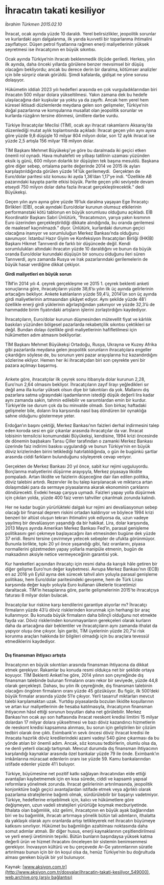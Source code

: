 # İhracatın takati kesiliyor

*İbrahim Türkmen 2015.02.10*

<div class="pNewsDetailMainContent" itemprop="articleBody">
 <p>
  İhracat, ocak ayında yüzde 10 daraldı. Yerel belirsizlikler, jeopolitik sorunlar ve kurlardaki aşırı dalgalanma, ilk yarıda kuvvetli bir toparlanma ihtimalini zayıflatıyor. Düşen petrol fiyatlarına rağmen enerji maliyetlerinin yüksek seyretmesi ise ihracatçının en büyük sıkıntısı.
 </p>
 <p>
  Ocak ayında Türkiye’nin ihracatı beklenmedik ölçüde geriledi. Herkes, yılın ilk ayında, daha önceki yıllarda görülene benzer mevsimsel bir düşüş olacağını bekliyordu; ancak bu derece derin bir daralma, kötümser analizler için bile sürpriz olarak görüldü. Şimdi kafalarda, gidişat ne yöne sorusu dolaşıyor.
 </p>
 <p>
  Hükümetin iddialı 2023 yılı hedefleri arasında en çok vurguladıklarından biri ihracatın 500 milyar dolara yükseltilmesi. Yakın zamana dek bu hedefe ulaşılacağına dair kuşkular ya yoktu ya da zayıftı. Ancak hem yerel hem küresel iktisadi düzlemlerde meydana gelen son gelişmeler, Türkiye’nin doğal pazarlarına ve komşularına musallat olan jeopolitik sorunlar ve kurlarda rüzgârın tersine dönmesi, ümitlere darbe vurdu.
 </p>
 <p>
  Türkiye İhracatçılar Meclisi (TİM), ocak ayı ihracat rakamlarını Aksaray’da düzenlediği mutat aylık toplantısında açıkladı: İhracat geçen yılın aynı ayına göre yüzde 9,8 düşüşle 10 milyar 804 milyon dolar, son 12 aylık ihracat ise yüzde 2,5 artışla 156 milyar 118 milyon dolar.
 </p>
 <p>
  TİM Başkanı Mehmet Büyükekşi’ye göre bu daralmada iki geçici etken önemli rol oynadı. Hava muhalefeti ve yılbaşı tatilinin uzaması yüzünden eksik iş günü, 600 milyon dolarlık bir düşüşten tek başına mesuldü. Başkana göre diğer sebep, ortalama parite değerinde 2014 ve 2015 ilk ayları karşılaştırıldığında görülen yüzde 14’lük gerilemeydi.  Gerçekten de Euro/dolar paritesi söz konusu iki ayda 1,36’dan 1,17’ye indi. “Özellikle AB pazarındaki kayıpta parite etkisi büyük. Parite geçen yılki seviyede devam etseydi 750 milyon dolar daha fazla ihracat gerçekleştirecektik.” dedi Büyükekşi.
 </p>
 <p>
  Geçen yılın aynı ayına göre yüzde 19’luk daralma yaşayan Ege İhracatçı Birlikleri (EİB), ocak ayındaki Euro/dolar kurunun olumsuz etkilerinin performanstaki kötü tablonun en büyük sorumlusu olduğunu açıkladı. EİB Koordinatör Başkanı Sabri Ünlütürk, “İhracatımızın, yarıya yakın kısmının Euro üzerinden gerçekleştirildiği dikkate alındığında, bu oranda gerilemesi de maalesef kaçınılmazdı.” diyor. Ünlütürk, kurlardaki durumun geçici olacağına inanıyor ve sorumluluğun Merkez Bankası’nda olduğunu savunuyor. İstanbul Hazır Giyim ve Konfeksiyon İhracatçıları Birliği (İHKİB) Başkanı Hikmet Tanrıverdi de farklı bir düşüncede değil. Kendi sorumlulukları altındaki ihracatın yüzde 10 daraldığını ve bunun da büyük oranda Euro/dolar kurundaki düşüşün bir sonucu olduğunu ileri süren Tanrıverdi, aynı zamanda Rusya ve Irak pazarlarındaki gerilemelerin de büyük hasar verdiğine dikkat çekiyor.
 </p>
 <p>
  <strong>
   Girdi maliyetleri en büyük sorun
  </strong>
 </p>
 <p>
  TİM’in 2014 yılı 4. çeyrek gerçekleşme ve 2015 1. çeyrek beklenti anketi sonuçlarına göre, ihracatçıların yüzde 38,6’sı yılın ilk üç ayında gelirlerinin artacağını bekliyor. Ankete katılanların yüzde 59,4’ü, 2014’ün son üç ayında girdi maliyetlerinin artmasından şikâyet ediyor. Aynı şekilde yüzde 48’i özellikle enerji girdi yüklerinin ağırlaştığından yakınıyor ve yüzde 32,3’ü de hammadde birim fiyatındaki artışların işlerini zorlaştırdığını kaydediyor.
 </p>
 <p>
  İhracatçıların, Euro/dolar kurunun düşmesinden mütevellit fiyat ve kârlılık baskıları yüzünden bölgesel pazarlarda rekabetçilik sıkıntısı çektikleri sır değil. Bundan dolayı özellikle girdi maliyetlerinin hafifletilmesi için hükümetten adım atmasını bekliyorlar.
 </p>
 <p>
  TİM Başkanı Mehmet Büyükekşi Ortadoğu, Rusya, Ukrayna ve Kuzey Afrika gibi pazarlarda meydana gelen jeopolitik sorunların ihracatçılara engeller çıkardığını söylese de, bu sorunun yeni pazar arayışlarına hız kazandırdığını sözlerine ekliyor. Hemen her iki ihracatçıdan biri son çeyrekte yeni bir pazara açılmayı başarmış.
 </p>
 <p>
  <img alt="" src="/web/20150703210649im_/http://www.aksiyon.com.tr/dosyalar/ http:/medya.aksiyon.com.tr/aksiyon/2015/02/10/564602.jpg "/>
 </p>
 <p>
  Ankete göre, ihracatçılar ilk çeyrek sonu itibarıyla dolar kurunun 2,28, Euro’nun 2,64 olmasını bekliyor. İhracatçıların zayıf lirayı yeğledikleri sır değil ama illa kurlar yüksek olsun diye bir takıntıları da yok. Mallarını dış pazarlara satma uğraşındaki işadamlarının istediği düşük değerli lira kadar aynı zamanda sakin, tahmin edilebilir ve sarsıntılardan emin bir kurdur. Türkiye’de ise durum çok da bu minvalde olmadı. Son birkaç haftadaki gelişmeler bile, doların lira karşısında nasıl baş döndüren bir oynaklığa sahne olduğunu göstermeye yeter.
 </p>
 <p>
  Erdoğan’ın başını çektiği, Merkez Bankası’nın faizleri derhal indirmesini talep eden koroda sesi en gür çıkanlar arasında ihracatçılar da var. İhracat lobisinin temsilcisi konumundaki Büyükekşi, kendisine, 1994 krizi öncesinde de dönemin başbakanı Tansu Çiller tarafından o zamanki Merkez Bankası üzerinde faiz indirimi baskısı uygulandığı ve bunun Türkiye’nin en büyük döviz krizlerinden birini tetiklediği hatırlatıldığında, o gün ile bugünkü şartlar arasında ciddi farkların bulunduğunu söyleyerek cevap veriyor.
 </p>
 <p>
  Gerçekten de Merkez Bankası 20 yıl önce, sabit kur rejimi uyguluyordu. Borçlanma maliyetlerini düşürme arayışıyla, Merkez piyasaya likidite pompaladı. Artan likidite ve faizlerin düşeceğine dair ilan edilen politika, döviz talebini artırdı. Rezervler ile bu talep karşılanacak ve miktarca artan dolaşımdaki para da sermaye piyasalarına akarak ekonominin çarklarını döndürecekti. Evdeki hesap çarşıya uymadı. Faizleri yapay yolla düşürmek için çıkılan yolda, yüzde 400 faiz veren tahviller çıkarılmak zorunda kalındı.
 </p>
 <p>
  Her ne kadar bugün yürürlükteki dalgalı kur rejimi ani devalüasyonun sebep olacağı bir finansal deprem riskini ortadan kaldırıyor ve böylece 1994 krizi benzeri bir altüst oluşun tekrarı ihtimalini yok ediyorsa da, uzun vadeye yayılmış bir devalüasyon yaşandığı da bir hakikat. Lira, dolar karşısında, 2013 Mayıs ayında Amerikan Merkez Bankası Fed’in, parasal genişleme politikasını geri çekmeye başlayacağını ilan etmesinden bugüne dek yüzde 37 eridi. Resmi tersine çevirmeye yetecek sebepler de ufukta görünmüyor. Bununla birlikte, tıpkı 20 yıl önce yaşandığı gibi, faiz oranlarını, piyasa normallerini gözetmeden yapay yollarla manipüle etmenin, bugün de maksadının aksiyle netice vermeyeceğinin garantisi yok.
 </p>
 <p>
  Kur hareketleri açısından ihracatçı için resmi daha da karışık hâle getiren bir diğer gelişme Euro’nun değer kaybetmesi. Avrupa Merkez Bankası’nın (ECB) en az 2016 yılı Eylül ayına dek sürecek tahvil alım yoluyla parasal genişleme politikası, hem Euro/dolar paritesindeki gevşeme, hem de Türk Lirası karşısında değer kaybı yoluyla Euro kullanan ülkelerle ticaretimizi daraltacak. TİM’in hesaplarına göre, parite gelişmelerinin 2015’te ihracatçıya faturası 8 milyar doları bulacak.
 </p>
 <p>
  İhracatçılar kur riskine karşı kendilerini garantiye alıyorlar mı? İhracatçı firmaların yüzde 43’ü döviz risklerinden korunmak için herhangi bir araç kullanmıyor. Bu konuda büyük firmaların daha bilinçli olduğunu not etmekte fayda var. Döviz risklerinden korunmayanların gerekçeleri olarak kurların daha da artacağına dair beklentiler ve ihracatçıların aynı zamanda ithalat da yapıyor oluşu öne çıkıyor. İşin garibi, TİM üyelerinin yüzde 20,7’si risk korunma araçları hakkında bir bilgileri olmadığı için bu araçlara tevessül etmediklerini kaydediyor.
 </p>
 <p>
  <img alt="" src="http://web.archive.org/web/20150703210649im_/http://medya.aksiyon.com.tr//aksiyon/2015/02/10/564603.jpg "/>
 </p>
 <p>
  <strong>
   Dış finansman ihtiyacı artışta
  </strong>
 </p>
 <p>
  İhracatçının en büyük sıkıntıları arasında finansman ihtiyacına da dikkat etmek gerekiyor. Rakamlar bu konuda resmi oldukça net bir şeklide ortaya koyuyor. TİM Beklenti Anketi’ne göre, 2014 yılının son çeyreğinde dış finansman talebinde bulunan firmaların oranı rekor bir seviyede, yüzde 44,8 olarak gerçekleşti. Dahası, bu yılın ilk çeyreğinde, dış finansman talebinin olacağını öngören firmaların oranı yüzde 45 gözüküyor. Bu figür, ilk 500’deki büyük firmalar arasında yüzde 51’e çıkıyor. Yerli tasarruf miktarları mevcut talebi karşılamaktan uzak. Yurtdışı piyasalarda bozulan likidite koşullarının ve artan kur maliyetlerinin de hesaba katılmasıyla, ihracatçının finansman ihtiyacının hâsıl ettiği sorunun boyutları daha net görülebilir. Merkez Bankası’nın ocak ayı son haftasında ihracat reeskont kredisi limitini 15 milyar dolardan 17 milyar dolara yükseltmesi ve bazı döviz kazandırıcı hizmetlerin de reeskont kredisi kapsamına alınması, bu sorun için geliştirilen bir çözüm tedbiri olarak öne çıktı. Eximbank’ın sevk öncesi döviz ihracat kredisi ile ihracata hazırlık döviz kredilerindeki azami vadeyi 540 güne çıkarması da bu yönde atılan bir önemli adım. Ancak, söz konusu tedbirlerin, olumlu olsa da, ne denli yeterli olacağı tartışmalı. Mevcut durumda dış finansman ihtiyacının karşılandığı kaynaklar arasında özel bankalar yüzde 79 ile önde. Eximbank’ın imkânlarına müracaat edenlerin oranı ise yüzde 59. Kamu bankalarından istifade edenler yüzde 41’i buluyor.
 </p>
 <p>
  Türkiye, büyümesine net pozitif katkı sağlayan ihracatından elde ettiği avantajları kaybetmemek için en kısa sürede, ciddi ve kapsamlı yapısal reformlara yönelmek zorunda. İhracat gelirlerinin artırılmasında, jeopolitik konjonktüre bağlı geçici avantajlardan istifade etmek veya ağırlıklı olarak pazarlama stratejilerine bağımlı olmak, sürdürülebilir bir başarıyı vadetmiyor. Türkiye, hedeflerine erişebilmek için, kalıcı ve hükümetlere göre değişmeyen, uzun vadeli stratejileri yürürlüğe koymak mecburiyetinde. İthalata olan bağımlılık, söz gelimi, ihracatçının en büyük ayak bağlarından biri ve bu bağımlılık, ihracatı artırmaya yönelik bütün tali adımların, ithalatta da yaklaşık olarak aynı oranlarda artışı tetikleyerek net ihracatın büyümeye katkısını sınırlıyor. Hükümet bu bağımlılığın azaltılması noktasında daha somut adımlar atmalı. Bir diğer husus, enerji kaynaklarının çeşitlendirilmesi ve yerli enerji üretiminin teşviki. Bütün bunların başındaysa yüksek katma değerli ürün ve hizmet ihracatını önceleyen bir sistemin benimsenmesi gerekiyor. İnovasyon kültürü ve bu çerçevede Ar-Ge yatırımlarının süratle artırılması bunun için bir ön koşul olsa da, henüz Türkiye’nin bu doğrultuda alması gereken büyük bir yol bulunuyor.
 </p>
</div>


Kaynak: [www.aksiyon.com.tr](http://www.aksiyon.com.tr/dosyalar/ihracatin-takati-kesiliyor_549000), [web.archive.org (arşiv bağlantısı)](http://web.archive.org/web/20150703210649/http://www.aksiyon.com.tr/dosyalar/ihracatin-takati-kesiliyor_549000)

